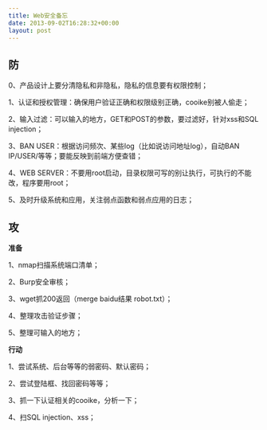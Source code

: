 ```yaml
---
title: Web安全备忘
date: 2013-09-02T16:28:32+00:00
layout: post
---
```

## 防

0、产品设计上要分清隐私和非隐私，隐私的信息要有权限控制；
  
1、认证和授权管理：确保用户验证正确和权限级别正确，cooike别被人偷走；
  
2、输入过滤：可以输入的地方，GET和POST的参数，要过滤好，针对xss和SQL injection；
  
3、BAN USER：根据访问频次、某些log（比如说访问地址log），自动BAN IP/USER/等等；要能反映到前端方便查错；
  
4、WEB SERVER：不要用root启动，目录权限可写的别让执行，可执行的不能改，程序要用root；
  
5、及时升级系统和应用，关注弱点函数和弱点应用的日志；

## 攻

**准备**
  
1、nmap扫描系统端口清单；
  
2、Burp安全审核；
  
3、wget抓200返回（merge baidu结果 robot.txt）；
  
4、整理攻击验证步骤；
  
5、整理可输入的地方；

**行动**
  
1、尝试系统、后台等等的弱密码、默认密码；
  
2、尝试登陆框、找回密码等等；
  
3、抓一下认证相关的cooike，分析一下；
  
4、扫SQL injection、xss；
